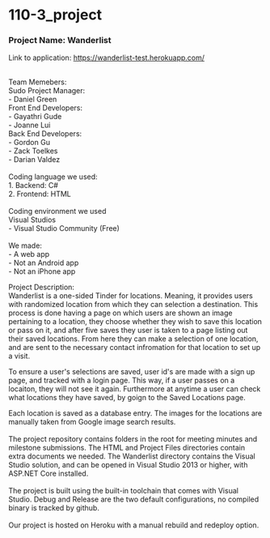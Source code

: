 # 110-3_project

### Project Name: Wanderlist <br/>
Link to application: https://wanderlist-test.herokuapp.com/

<br/>
 Team Memebers: <br/>
 Sudo Project Manager: <br/>
    - Daniel Green <br/>
 Front End Developers: <br/>
    - Gayathri Gude <br/>
    - Joanne Lui <br/>
 Back End Developers: <br/>
    - Gordon Gu <br/>
    - Zack Toelkes <br/>
    - Darian Valdez <br/>
<br/>
Coding language we used: <br/>
  1. Backend: C# <br/>
  2. Frontend: HTML <br/>
<br/>
Coding environment we used <br/>
  Visual Studios <br/>
    - Visual Studio Community (Free) <br/>
<br/>
We made: <br/>
  - A web app <br/>
    - Not an Android app <br/> 
    - Not an iPhone app <br/>

Project Description: <br/>
  Wanderlist is a one-sided Tinder for locations. Meaning, it provides users with randomized location from which they can selection a destination. This process is done having a page on which users are shown an image pertaining to a location, they choose whether they wish to save this location or pass on it, and after five saves they user is taken to a page listing out their saved locations. From here they  can make a selection of one location, and are sent to the necessary contact infromation for that location to set up a visit. <br/>
  
  To ensure a user's selections are  saved, user id's are made with a sign up page, and tracked with a login page. This way, if a user passes on a locaiton, they will not see it again. Furthermore at anytime a user can check what locations they have saved, by goign to the Saved Locations page. <br/>
  
  Each location is saved as a database entry. The images for the locations are manually taken from Google image search results.
  <br/>
  <br/>
  The project repository contains folders in the root for meeting minutes and milestone submissions.  The HTML and Project Files directories contain extra documents we needed.  The Wanderlist directory contains the Visual Studio solution, and can be opened in Visual Studio 2013 or higher, with ASP.NET Core installed.<br/>
  <br/>
  The project is built using the built-in toolchain that comes with Visual Studio. Debug and Release are the two default configurations, no compiled binary is tracked by github.<br/>
  <br/>
  Our project is hosted on Heroku with a manual rebuild and redeploy option.
  
